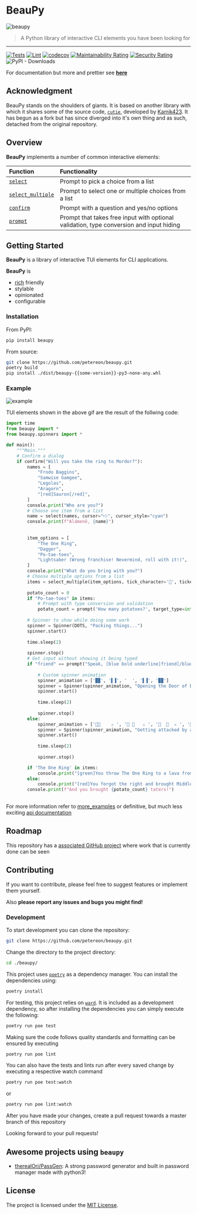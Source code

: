 # BeauPy

![beaupy](https://user-images.githubusercontent.com/47027005/185082011-cb588f57-d38f-42d8-8312-3981ae1bc479.png)

> A Python library of interactive CLI elements you have been looking for

---

[![Tests](https://github.com/petereon/beaupy/actions/workflows/python-test.yml/badge.svg)](https://github.com/petereon/beaupy/actions/workflows/python-test.yml)
[![Lint](https://github.com/petereon/beaupy/actions/workflows/python-lint.yml/badge.svg)](https://github.com/petereon/beaupy/actions/workflows/python-lint.yml)
[![codecov](https://codecov.io/gh/petereon/beaupy/branch/master/graph/badge.svg?token=HSG6MGTXBC)](https://codecov.io/gh/petereon/beaupy)
[![Maintainability Rating](https://sonarcloud.io/api/project_badges/measure?project=petereon_beaupy&metric=sqale_rating)](https://sonarcloud.io/summary/new_code?id=petereon_beaupy)
[![Security Rating](https://sonarcloud.io/api/project_badges/measure?project=petereon_beaupy&metric=security_rating)](https://sonarcloud.io/summary/new_code?id=petereon_beaupy)
![PyPI - Downloads](https://img.shields.io/pypi/dm/beaupy?color=g&label=%F0%9F%93%A5%20Downloads)

For documentation but more and prettier see [**here**](https://petereon.github.io/beaupy/)

## Acknowledgment

BeauPy stands on the shoulders of giants. It is based on another library with which it shares some of the source code, [`cutie`](https://github.com/kamik423/cutie), developed by [Kamik423](https://github.com/Kamik423). It has begun as a fork but has since diverged into it's own thing and as such, detached from the original repository.

## Overview

**BeauPy** implements a number of common interactive elements:

| Function                                                                                                  | Functionality                                                                              |
|:----------------------------------------------------------------------------------------------------------|:------------------------------------------------------------------------------------------|
| [`select`](https://petereon.github.io/beaupy/api/#select)                        | Prompt to pick a choice from a list                                                        |
| [`select_multiple`](https://petereon.github.io/beaupy/api/#select_multiple)      | Prompt to select one or multiple choices from a list                                       |
| [`confirm`](https://petereon.github.io/beaupy/api/#confirm)                      | Prompt with a question and yes/no options                                                  |
| [`prompt`](https://petereon.github.io/beaupy/api/#prompt)                        | Prompt that takes free input with optional validation, type conversion and input hiding |

## Getting Started

**BeauPy** is a library of interactive TUI elements for CLI applications.

**BeauPy** is

- [rich](https://rich.readthedocs.io/en/stable/) friendly
- stylable
- opinionated
- configurable

### Installation

From PyPI:

```sh
pip install beaupy
```

From source:

```sh
git clone https://github.com/petereon/beaupy.git
poetry build
pip install ./dist/beaupy-{{some-version}}-py3-none-any.whl
```

### Example

![example](https://raw.githubusercontent.com/petereon/beaupy/master/example.gif)

TUI elements shown in the above gif are the result of the follwing code:

```python
import time
from beaupy import *
from beaupy.spinners import *

def main():
    """Main."""
    # Confirm a dialog
    if confirm("Will you take the ring to Mordor?"):
        names = [
            "Frodo Baggins",
            "Samwise Gamgee",
            "Legolas",
            "Aragorn",
            "[red]Sauron[/red]",
        ]
        console.print("Who are you?")
        # Choose one item from a list
        name = select(names, cursor="🢧", cursor_style="cyan")
        console.print(f"Alámenë, {name}")
        
        
        item_options = [
            "The One Ring",
            "Dagger",
            "Po-tae-toes",
            "Lightsaber (Wrong franchise! Nevermind, roll with it!)",
        ]
        console.print("What do you bring with you?")
        # Choose multiple options from a list
        items = select_multiple(item_options, tick_character='🎒', ticked_indices=[0], maximal_count=3)
        
        potato_count = 0
        if "Po-tae-toes" in items:
            # Prompt with type conversion and validation
            potato_count = prompt('How many potatoes?', target_type=int, validator=lambda count: count > 0)
        
        # Spinner to show while doing some work
        spinner = Spinner(DOTS, "Packing things...")
        spinner.start()
        
        time.sleep(2)
        
        spinner.stop()
        # Get input without showing it being typed
        if "friend" == prompt("Speak, [blue bold underline]friend[/blue bold underline], and enter", secure=True).lower():
            
            # Custom spinner animation
            spinner_animation = ['▉▉', '▌▐', '  ', '▌▐', '▉▉']
            spinner = Spinner(spinner_animation, "Opening the Door of Durin...")
            spinner.start()
            
            time.sleep(2)
            
            spinner.stop()
        else:
            spinner_animation = ['🐙🌊    ⚔️ ', '🐙 🌊   ⚔️ ', '🐙  🌊  ⚔️ ', '🐙   🌊 ⚔️ ', '🐙    🌊⚔️ ']
            spinner = Spinner(spinner_animation, "Getting attacked by an octopus...")
            spinner.start()
            
            time.sleep(2)
            
            spinner.stop()

        if 'The One Ring' in items:
            console.print("[green]You throw The One Ring to a lava from an eagle![/green]")
        else:
            console.print("[red]You forgot the right and brought Middle-Earth to its knees![/red]")
        console.print(f"And you brought {potato_count} taters!")
        
```

For more information refer to [more_examples](https://petereon.github.io/beaupy/examples/) or definitive, but much less exciting [api documentation](https://petereon.github.io/beaupy/api/)

## Roadmap

This repository has a [associated GitHub project](https://github.com/users/petereon/projects/3/views/1) where work that is currently done can be seen

## Contributing

If you want to contribute, please feel free to suggest features or implement them yourself.

Also **please report any issues and bugs you might find!**

### Development

To start development you can clone the repository:

```sh
git clone https://github.com/petereon/beaupy.git
```

Change the directory to the project directory:

```sh
cd ./beaupy/
```

This project uses [`poetry`](https://python-poetry.org/) as a dependency manager. You can install the dependencies using:

```sh
poetry install
```

For testing, this project relies on [`ward`](https://github.com/darrenburns/ward). It is included as a development dependency, so
after installing the dependencies you can simply execute the following:

```sh
poetry run poe test
```

Making sure the code follows quality standards and formatting can be ensured by executing

```sh
poetry run poe lint
```

You can also have the tests and lints run after every saved change by executing a respective watch command

```sh
poetry run poe test:watch
```

or

```sh
poetry run poe lint:watch
```

After you have made your changes, create a pull request towards a master branch of this repository

Looking forward to your pull requests!

## Awesome projects using `beaupy`

- [therealOri/PassGen](https://github.com/therealOri/PassGen): A strong password generator and built in password manager made with python3!

## License

The project is licensed under the [MIT License](LICENSE).
